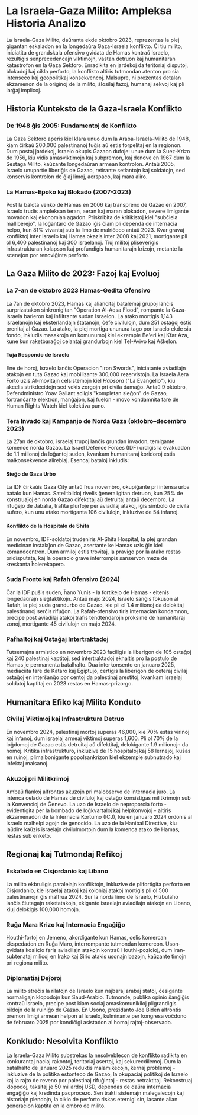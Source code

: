# La Israela-Gaza Milito: Ampleksa Historia Analizo

La Israela-Gaza Milito, daŭranta ekde oktobro 2023, reprezentas la plej gigantan eskaladon en la
longedaŭra Gaza-Israela konflikto. Ĉi tiu milito, iniciatita de grandskala ofensivo gvidata de Hamas
kontraŭ Israelo, rezultigis senprecedencajn viktimojn, vastan detruon kaj humanitaran katastrofon en
la Gaza Sektoro. Enradikita en jardekoj da teritoriaj disputoj, blokadoj kaj cikla perforto, la
konflikto altiris tutmondan atenton pro sia intenseco kaj geopolitikaj konsekvencoj. Malsupre, ni
prezentas detalan ekzamenon de la originoj de la milito, ŝlosilaj fazoj, humanaj sekvoj kaj pli
larĝaj implicoj.

## Historia Kunteksto de la Gaza-Israela Konflikto

### De 1948 ĝis 2005: Fundamentoj de Konflikto

La Gaza Sektoro aperis kiel klara unuo dum la Araba-Israela-Milito de 1948, kiam ĉirkaŭ 200,000
palestinanoj fuĝis aŭ estis forpelitaj en la regionon. Dum postaj jardekoj, Israelo okupis Gazaon
dufoje: unue dum la Suez-Krizo de 1956, kiu vidis amasviktimojn kaj subpremon, kaj denove en 1967
dum la Sestaga Milito, kaŭzante longedaŭran armean kontrolon. Antaŭ 2005, Israelo unupartie
liberiĝis de Gazao, retirante setlantojn kaj soldatojn, sed konservis kontrolon de ĝiaj limoj,
aerspaco, kaj mara aliro.

### La Hamas-Epoko kaj Blokado (2007-2023)

Post la balota venko de Hamas en 2006 kaj transpreno de Gazao en 2007, Israelo trudis ampleksan
teran, aeran kaj maran blokadon, severe limigante movadon kaj ekonomian agadon. Priskribita de
kritikistoj kiel "subĉiela malliberejo", la loĝantaro de Gazao iĝis ĉiam pli dependa de internacia
helpo, kun 81% vivantaj sub la limo de malriĉeco antaŭ 2023. Kvar gravaj konfliktoj inter Israelo
kaj Hamas okazis inter 2008 kaj 2021, mortigante pli ol 6,400 palestinanoj kaj 300 israelanoj. Tiuj
militoj pliseverigis infrastrukturan kolapson kaj profundigis humanitarajn krizojn, metante la
scenejon por renoviĝinta perforto.

## La Gaza Milito de 2023: Fazoj kaj Evoluoj

### La 7-an de oktobro 2023 Hamas-Gedita Ofensivo

La 7an de oktobro 2023, Hamas kaj aliancitaj batalemaj grupoj lanĉis surprizatakon sinkronigitan
"Operation Al-Aqsa Flood", rompante la Gaza-Israela barieron kaj infiltrante sudan Israelon. La
atako mortigis 1,143 israelanojn kaj eksterlandajn ŝtatanojn, ĉefe civilulojn, dum 251 ostaĝoj estis
prenitaj al Gazao. La atako, la plej mortiga ununura tago por Israelo ekde sia fondo, inkludis
masakrojn en komunumoj kiel ekzemple Be'eri kaj Kfar Aza, kune kun raketbaraĝoj celantaj grandurbojn
kiel Tel-Avivo kaj Aŝkelon.

#### Tuja Respondo de Israelo

Ene de horoj, Israelo lanĉis Operacion "Iron Swords", iniciatante aviadilajn atakojn en tuta Gazao
kaj mobilizante 300,000 rezervistojn. La Israela Aera Forto uzis AI-movitajn celsistemojn kiel
_Habsora_ ("La Evangelio"), kiu akcelis strikdecidojn sed vekis zorgojn pri civila damaĝo. Antaŭ 9
oktobro, Defendministro Yoav Gallant sciigis "kompletan sieĝon" de Gazao, fortranĉante elektron,
manĝaĵon, kaj fuelon - movo kondamnita fare de Human Rights Watch kiel kolektiva puno.

### Tera Invado kaj Kampanjo de Norda Gaza (oktobro–decembro 2023)

La 27an de oktobro, israelaj trupoj lanĉis grundan invadon, temigante komence norda Gazao. La Israel
Defence Forces (IDF) ordigis la evakuadon de 1.1 milionoj da loĝantoj suden, kvankam humanitaraj
koridoroj estis malkonsekvence alireblaj. Esencaj bataloj inkludis:

#### Sieĝo de Gaza Urbo

La IDF ĉirkaŭis Gaza City antaŭ frua novembro, okupiĝante pri intensa urba batalo kun Hamas.
Satelitbildoj rivelis ĝeneraligitan detruon, kun 25% de konstruaĵoj en norda Gazao difektitaj aŭ
detruitaj antaŭ decembro. La rifuĝejo de Jabalia, trafita plurfoje per aviadilaj atakoj, iĝis
simbolo de civila sufero, kun unu atako mortiganta 106 civilulojn, inkluzive de 54 infanoj.

#### Konflikto de la Hospitalo de Shifa

En novembro, IDF-soldatoj trudeniris Al-Shifa Hospital, la plej grandan medicinan instalaĵon de
Gazao, asertante ke Hamas uzis ĝin kiel komandcentron. Dum armiloj estis trovitaj, la pravigo por la
atako restas pridisputata, kaj la operacio grave interrompis sanservon meze de kreskanta
ĥolerekapero.

### Suda Fronto kaj Rafah Ofensivo (2024)

Ĉar la IDF puŝis suden, ĥano Yunis - la fortikejo de Hamas - eltenis longedaŭrajn sieĝtaktikojn.
Antaŭ majo 2024, Israelo ŝanĝis fokuson al Rafah, la plej suda grandurbo de Gazao, kie pli ol 1.4
milionoj da delokitaj palestinanoj serĉis rifuĝon. La Rafah-ofensivo tiris internacian kondamnon,
precipe post aviadilaj atakoj trafis tendtendarojn proksime de humanitaraj zonoj, mortigante 45
civilulojn en majo 2024.

### Pafhaltoj kaj Ostaĝaj Intertraktadoj

Tutsemajna armistico en novembro 2023 faciligis la liberigon de 105 ostaĝoj kaj 240 palestinaj
kaptitoj, sed intertraktadoj ekhaltis pro la postulo de Hamas je permanenta batalhalto. Dua
interkonsento en januaro 2025, mediaciita fare de Kataro kaj Egiptujo, certigis la liberigon de
ceteraj civilaj ostaĝoj en interŝanĝo por centoj da palestinaj arestitoj, kvankam israelaj soldatoj
kaptitaj en 2023 restas en Hamas-prizorgo.

## Humanitara Efiko kaj Milita Konduto

### Civilaj Viktimoj kaj Infrastruktura Detruo

En novembro 2024, palestinaj mortoj superas 46,000, kie 70% estas virinoj kaj infanoj, dum israelaj
armeaj viktimoj superas 1,600. Pli ol 70% de la loĝdomoj de Gazao estis detruitaj aŭ difektitaj,
delokigante 1.9 milionojn da homoj. Kritika infrastrukturo, inkluzive de 15 hospitaloj kaj 58
lernejoj, kuŝas en ruinoj, plimalbonigante popolsankrizon kiel ekzemple subnutrado kaj infektaj
malsanoj.

### Akuzoj pri Militkrimoj

Ambaŭ flankoj alfrontas akuzojn pri malobservo de internacia juro. La intenca celado de Hamas de
civiluloj kaj ostaĝo konsistigas militkrimojn sub la Konvencioj de Ĝenevo. La uzo de Israelo de
neproporcia forto - evidentigita per la bombado de loĝkvartaloj kaj helpkonvojoj - altiris
ekzamenadon de la Internacia Kortumo (ICJ), kiu en januaro 2024 ordonis al Israelo malhelpi agojn de
genocido. La uzo de la Hanibal Directive, kiu laŭdire kaŭzis israelajn civilulmortojn dum la komenca
atako de Hamas, restas sub enketo.

## Regionaj kaj Tutmondaj Refikoj

### Eskalado en Cisjordanio kaj Libano

La milito ekbruligis paralelajn konfliktojn, inkluzive de plifortigita perforto en Cisjordanio, kie
israelaj atakoj kaj koloniaj atakoj mortigis pli ol 500 palestinanojn ĝis malfrua 2024. Sur la norda
limo de Israelo, Hizbulaho lanĉis ĉiutagajn raketatakojn, ekigante israelajn aviadilajn atakojn en
Libano, kiuj delokigis 100,000 homojn.

### Ruĝa Mara Krizo kaj Internacia Engaĝiĝo

Houthi-fortoj en Jemeno, akordigante kun Hamas, celis komercan ekspedadon en Ruĝa Maro,
interrompante tutmondan komercon. Uson-gvidata koalicio faris aviadilajn atakojn kontraŭ
Houthi-pozicioj, dum Iran-subtenataj milicoj en Irako kaj Sirio atakis usonajn bazojn, kaŭzante
timojn pri regiona milito.

### Diplomatiaj Deĵoroj

La milito streĉis la rilatojn de Israelo kun najbaraj arabaj ŝtatoj, ĉesigante normaligajn klopodojn
kun Saud-Arabio. Tutmonde, publika opinio ŝanĝiĝis kontraŭ Israelo, precipe post kiam sociaj
amaskomunikiloj pligrandigis bildojn de la ruiniĝo de Gazao. En Usono, prezidanto Joe Biden
alfrontis premon limigi armean helpon al Israelo, kulminante per kongresa voĉdono de februaro 2025
por kondiĉigi asistadon al homaj rajtoj-observado.

## Konkludo: Nesolvita Konflikto

La Israela-Gaza Milito substrekas la nesolveblecon de konflikto radikita en konkurantaj naciaj
rakontoj, teritoriaj asertoj, kaj sekurecdilemoj. Dum la batalhalto de januaro 2025 reduktis
malamikecojn, kernaj problemoj - inkluzive de la politika estonteco de Gazao, la okupaciaj politikoj
de Israelo kaj la rajto de reveno por palestinaj rifuĝintoj - restas netraktitaj. Rekonstruaj
klopodoj, taksitaj je 50 miliardoj USD, dependas de daŭra internacia engaĝiĝo kaj kredinda
pacprocezo. Sen trakti sistemajn malegalecojn kaj historiajn plendojn, la ciklo de perforto riskas
eternigi sin, lasante alian generacion kaptita en la ombro de milito.
